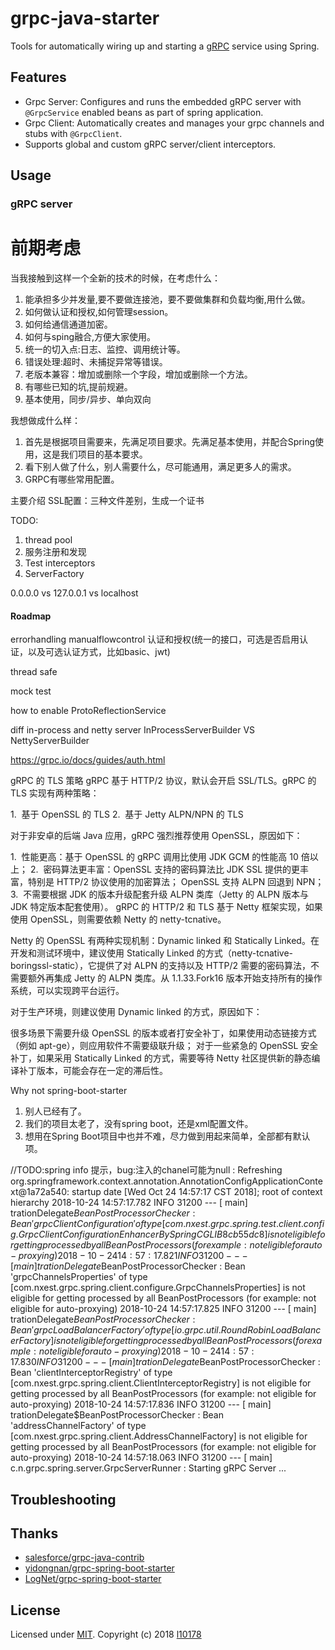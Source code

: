 # grpc-java-starter
Tools for automatically wiring up and starting a [gRPC][] service using Spring.

## Features
* Grpc Server: Configures and runs the embedded gRPC server with `@GrpcService` enabled beans as part of spring application. 
* Grpc Client: Automatically creates and manages your grpc channels and stubs with `@GrpcClient`.
* Supports global and custom gRPC server/client interceptors.


## Usage

### gRPC server



# 前期考虑
当我接触到这样一个全新的技术的时候，在考虑什么：
1. 能承担多少并发量,要不要做连接池，要不要做集群和负载均衡,用什么做。
2. 如何做认证和授权,如何管理session。
3. 如何给通信通道加密。
4. 如何与sping融合,方便大家使用。
5. 统一的切入点:日志、监控、调用统计等。
6. 错误处理:超时、未捕捉异常等错误。
7. 老版本兼容：增加或删除一个字段，增加或删除一个方法。
8. 有哪些已知的坑,提前规避。
9. 基本使用，同步/异步、单向双向

我想做成什么样：
1. 首先是根据项目需要来，先满足项目要求。先满足基本使用，并配合Spring使用，这是我们项目的基本要求。
2. 看下别人做了什么，别人需要什么，尽可能通用，满足更多人的需求。
3. GRPC有哪些常用配置。


主要介绍
SSL配置：三种文件差别，生成一个证书


TODO:
1. thread pool
2. 服务注册和发现
3. Test interceptors
4. ServerFactory

0.0.0.0 vs 127.0.0.1 vs localhost

#### Roadmap

errorhandling
manualflowcontrol
认证和授权(统一的接口，可选是否启用认证，以及可选认证方式，比如basic、jwt)

thread safe

mock test

how to enable ProtoReflectionService

diff in-process and netty server InProcessServerBuilder VS NettyServerBuilder


https://grpc.io/docs/guides/auth.html

gRPC 的 TLS 策略
gRPC 基于 HTTP/2 协议，默认会开启 SSL/TLS。gRPC 的 TLS 实现有两种策略：

1.  基于 OpenSSL 的 TLS
2.  基于 Jetty ALPN/NPN 的 TLS

对于非安卓的后端 Java 应用，gRPC 强烈推荐使用 OpenSSL，原因如下：

1.  性能更高：基于 OpenSSL 的 gRPC 调用比使用 JDK GCM 的性能高 10 倍以上；
2.  密码算法更丰富：OpenSSL 支持的密码算法比 JDK SSL 提供的更丰富，特别是 HTTP/2 协议使用的加密算法；
OpenSSL 支持 ALPN 回退到 NPN；
3.  不需要根据 JDK 的版本升级配套升级 ALPN 类库（Jetty 的 ALPN 版本与 JDK 特定版本配套使用）。
gRPC 的 HTTP/2 和 TLS 基于 Netty 框架实现，如果使用 OpenSSL，则需要依赖 Netty 的 netty-tcnative。


Netty 的 OpenSSL 有两种实现机制：Dynamic linked 和 Statically Linked。在开发和测试环境中，建议使用 Statically Linked 的方式（netty-tcnative-boringssl-static），它提供了对 ALPN 的支持以及 HTTP/2 需要的密码算法，不需要额外再集成 Jetty 的 ALPN 类库。从 1.1.33.Fork16 版本开始支持所有的操作系统，可以实现跨平台运行。

对于生产环境，则建议使用 Dynamic linked 的方式，原因如下：

很多场景下需要升级 OpenSSL 的版本或者打安全补丁，如果使用动态链接方式（例如 apt-ge），则应用软件不需要级联升级；
对于一些紧急的 OpenSSL 安全补丁，如果采用 Statically Linked 的方式，需要等待 Netty 社区提供新的静态编译补丁版本，可能会存在一定的滞后性。



Why not spring-boot-starter
1. 别人已经有了。
2. 我们的项目太老了，没有spring boot，还是xml配置文件。
3. 想用在Spring Boot项目中也并不难，尽力做到用起来简单，全部都有默认项。


//TODO:spring info 提示，bug:注入的chanel可能为null
 : Refreshing org.springframework.context.annotation.AnnotationConfigApplicationContext@1a72a540: startup date [Wed Oct 24 14:57:17 CST 2018]; root of context hierarchy
2018-10-24 14:57:17.782  INFO 31200 --- [           main] trationDelegate$BeanPostProcessorChecker : Bean 'grpcClientConfiguration' of type [com.nxest.grpc.spring.test.client.config.GrpcClientConfiguration$$EnhancerBySpringCGLIB$$8cb55dc8] is not eligible for getting processed by all BeanPostProcessors (for example: not eligible for auto-proxying)
2018-10-24 14:57:17.821  INFO 31200 --- [           main] trationDelegate$BeanPostProcessorChecker : Bean 'grpcChannelsProperties' of type [com.nxest.grpc.spring.client.configure.GrpcChannelsProperties] is not eligible for getting processed by all BeanPostProcessors (for example: not eligible for auto-proxying)
2018-10-24 14:57:17.825  INFO 31200 --- [           main] trationDelegate$BeanPostProcessorChecker : Bean 'grpcLoadBalancerFactory' of type [io.grpc.util.RoundRobinLoadBalancerFactory] is not eligible for getting processed by all BeanPostProcessors (for example: not eligible for auto-proxying)
2018-10-24 14:57:17.830  INFO 31200 --- [           main] trationDelegate$BeanPostProcessorChecker : Bean 'clientInterceptorRegistry' of type [com.nxest.grpc.spring.client.ClientInterceptorRegistry] is not eligible for getting processed by all BeanPostProcessors (for example: not eligible for auto-proxying)
2018-10-24 14:57:17.836  INFO 31200 --- [           main] trationDelegate$BeanPostProcessorChecker : Bean 'addressChannelFactory' of type [com.nxest.grpc.spring.client.AddressChannelFactory] is not eligible for getting processed by all BeanPostProcessors (for example: not eligible for auto-proxying)
2018-10-24 14:57:18.063  INFO 31200 --- [           main] c.n.grpc.spring.server.GrpcServerRunner  : Starting gRPC Server ...

## Troubleshooting



## Thanks
* [salesforce/grpc-java-contrib](https://github.com/salesforce/grpc-java-contrib)
* [yidongnan/grpc-spring-boot-starter](https://github.com/yidongnan/grpc-spring-boot-starter)
* [LogNet/grpc-spring-boot-starter](https://github.com/LogNet/grpc-spring-boot-starter)


## License
Licensed under [MIT][]. Copyright (c) 2018 [l10178][]

[MIT]: https://opensource.org/licenses/MIT
[l10178]: http://nxest.com/
[gRPC]: https://grpc.io/
